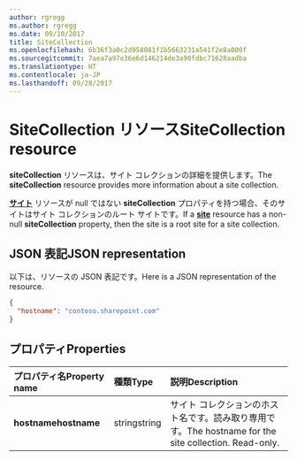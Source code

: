 ```yaml
---
author: rgregg
ms.author: rgregg
ms.date: 09/10/2017
title: SiteCollection
ms.openlocfilehash: 6b36f3a0c2d958081f1b5663231a541f2e8a000f
ms.sourcegitcommit: 7aea7a97e36e6d146214de3a90fdbc71628aadba
ms.translationtype: HT
ms.contentlocale: ja-JP
ms.lasthandoff: 09/28/2017
---
```

# <a name="sitecollection-resource"></a><span data-ttu-id="f8f68-102">SiteCollection リソース</span><span class="sxs-lookup"><span data-stu-id="f8f68-102">SiteCollection resource</span></span>

<span data-ttu-id="f8f68-103">**siteCollection** リソースは、サイト コレクションの詳細を提供します。</span><span class="sxs-lookup"><span data-stu-id="f8f68-103">The **siteCollection** resource provides more information about a site collection.</span></span>

<span data-ttu-id="f8f68-104">[**サイト**](site.md) リソースが null ではない **siteCollection** プロパティを持つ場合、そのサイトはサイト コレクションのルート サイトです。</span><span class="sxs-lookup"><span data-stu-id="f8f68-104">If a [**site**](site.md) resource has a non-null **siteCollection** property, then the site is a root site for a site collection.</span></span>

## <a name="json-representation"></a><span data-ttu-id="f8f68-105">JSON 表記</span><span class="sxs-lookup"><span data-stu-id="f8f68-105">JSON representation</span></span>

<span data-ttu-id="f8f68-106">以下は、リソースの JSON 表記です。</span><span class="sxs-lookup"><span data-stu-id="f8f68-106">Here is a JSON representation of the resource.</span></span>

<!-- {
  "blockType": "resource",
  "optionalProperties": [
  ],
  "@odata.type": "microsoft.graph.siteCollection"
}-->

```json
{
  "hostname": "contoso.sharepoint.com"
}
```

## <a name="properties"></a><span data-ttu-id="f8f68-107">プロパティ</span><span class="sxs-lookup"><span data-stu-id="f8f68-107">Properties</span></span>

| <span data-ttu-id="f8f68-108">プロパティ名</span><span class="sxs-lookup"><span data-stu-id="f8f68-108">Property name</span></span> | <span data-ttu-id="f8f68-109">種類</span><span class="sxs-lookup"><span data-stu-id="f8f68-109">Type</span></span>    | <span data-ttu-id="f8f68-110">説明</span><span class="sxs-lookup"><span data-stu-id="f8f68-110">Description</span></span>                                                                                                                  |
|:--------------|:--------|:---------------------------------------------------
| <span data-ttu-id="f8f68-111">**hostname**</span><span class="sxs-lookup"><span data-stu-id="f8f68-111">**hostname**</span></span>  | <span data-ttu-id="f8f68-112">string</span><span class="sxs-lookup"><span data-stu-id="f8f68-112">string</span></span>  | <span data-ttu-id="f8f68-p101">サイト コレクションのホスト名です。読み取り専用です。</span><span class="sxs-lookup"><span data-stu-id="f8f68-p101">The hostname for the site collection. Read-only.</span></span>


<!-- uuid: 8fcb5dbc-d5aa-4681-8e31-b001d5168d79
2015-10-25 14:57:30 UTC -->
<!-- {
  "type": "#page.annotation",
  "description": "",
  "keywords": "",
  "section": "documentation",
  "tocPath": "Facets/SiteCollection"
}-->
